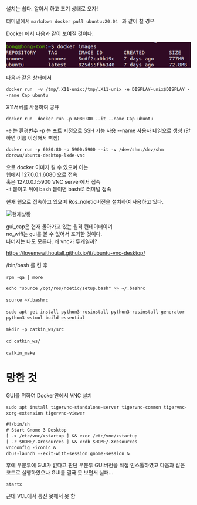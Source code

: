 설치는 쉽다. 알아서 하고 초기 상태로 오자!

터미널에서 ```markdown docker pull ubuntu:20.04 ``` 과 같이 칠 경우

Docker 에서 다음과 같이 보여질 것이다.

![초기 설정](images/fir.png)

다음과 같은 상태에서

```
docker run  -v /tmp/.X11-unix:/tmp/.X11-unix -e DISPLAY=unix$DISPLAY --name Cap ubuntu
```

X11서버를 사용하여 공유

```
docker run  docker run -p 6080:80 --it --name Cap ubuntu
```

-e 는 환경변수
-p 는 포트 지정으로 SSH 기능 사용
--name 사용자 네임으로 생성 (안하면 이름 이상해서 빡침)



```
docker run -p 6080:80 -p 5900:5900 --it -v /dev/shm:/dev/shm dorowu/ubuntu-desktop-lxde-vnc
```
으로 docker 이미지 킬 수 있으며 이는   
웹에서 127.0.0.1:6080 으로 접속   
혹은 127.0.0.1:5900 VNC server에서 접속   
-it 붙이고 뒤에 bash 붙이면 bash로 터미널 접속   

현재 웹으로 접속하고 있으며 Ros_noletic버전을 설치하여 사용하고 있다.

![현재상황](/home/bong/capston/CAPSTONE/images/Docker_images.png)

gui_cap은 현재 돌아가고 있는 원격 컨테이너이며   
no_wifi는 gui를 볼 수 없어서 포기한 것이다.    
나머지는 나도 모른다. 왜 vnc가 두개일까?

https://lovemewithoutall.github.io/it/ubuntu-vnc-desktop/

/bin/bash 를 킨 후

```rpm -qa | more```

```
echo "source /opt/ros/noetic/setup.bash" >> ~/.bashrc

source ~/.bashrc

sudo apt-get install python3-rosinstall python3-rosinstall-generator python3-wstool build-essential

mkdir -p catkin_ws/src

cd catkin_ws/

catkin_make
```
# 망한 것
GUI를 위하여 Docker안에서 VNC 설치
```
sudo apt install tigervnc-standalone-server tigervnc-common tigervnc-xorg-extension tigervnc-viewer
```

```
#!/bin/sh
# Start Gnome 3 Desktop
[ -x /etc/vnc/xstartup ] && exec /etc/vnc/xstartup
[ -r $HOME/.Xresources ] && xrdb $HOME/.Xresources
vncconfig -iconic &
dbus-launch --exit-with-session gnome-session &
```
후에 우분투에 GUI가 없다고 판단 우분투 GUI버전을 직접 인스톨하였고 다음과 같은 코드로 실행하였으나 GUI를 결국 못 보면서 실패...
```
startx
```
근데 VCL에서 통신 못해서 못 함
